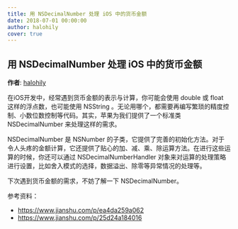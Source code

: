 ```yaml
---
title: 用 NSDecimalNumber 处理 iOS 中的货币金额
date: 2018-07-01 00:00:00
author: halohily
cover: true
---
```


用 NSDecimalNumber 处理 iOS 中的货币金额
--------
**作者**: [halohily](https://weibo.com/halohily)

在iOS开发中，经常遇到货币金额的表示与计算，你可能会使用 double 或 float 这样的浮点数，也可能使用 NSString 。无论用哪个，都需要再编写繁琐的精度控制、小数位数控制等代码。其实，苹果为我们提供了一个标准类 NSDecimalNumber 来处理这样的需求。

NSDecimalNumber 是 NSNumber 的子类，它提供了完善的初始化方法。对于令人头疼的金额计算，它还提供了贴心的加、减、乘、除运算方法。在进行这些运算的时候，你还可以通过 NSDecimalNumberHandler 对象来对运算的处理策略进行设置，比如舍入模式的选择，数据溢出、除零等异常情况的处理等。

下次遇到货币金额的需求，不妨了解一下 NSDecimalNumber。

参考资料：

- https://www.jianshu.com/p/ea4da259a062
- https://www.jianshu.com/p/25d24a184016
